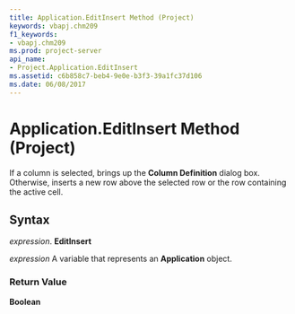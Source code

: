 ```yaml
---
title: Application.EditInsert Method (Project)
keywords: vbapj.chm209
f1_keywords:
- vbapj.chm209
ms.prod: project-server
api_name:
- Project.Application.EditInsert
ms.assetid: c6b858c7-beb4-9e0e-b3f3-39a1fc37d106
ms.date: 06/08/2017
---
```



# Application.EditInsert Method (Project)

If a column is selected, brings up the **Column Definition** dialog box. Otherwise, inserts a new row above the selected row or the row containing the active cell.


## Syntax

 _expression_. **EditInsert**

 _expression_ A variable that represents an **Application** object.


### Return Value

 **Boolean**


